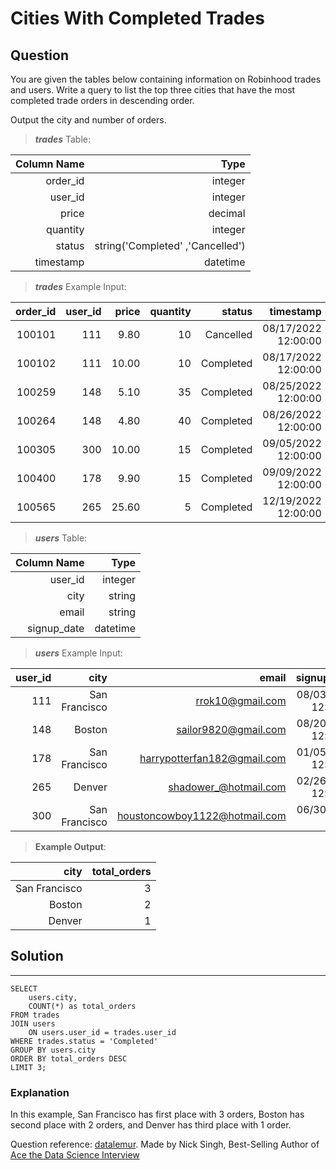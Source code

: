 # Cities With Completed Trades

## **Question**

You are given the tables below containing information on Robinhood trades and users. Write a query to list the top three cities that have the most completed trade orders in descending order.

Output the city and number of orders.

>***trades***  Table:

Column Name|Type|
---:|---:|
order_id|	integer
user_id|	integer
price|	decimal
quantity|	integer
status|	string('Completed' ,'Cancelled')
timestamp|	datetime


>***trades*** Example Input:

order_id|	user_id|	price|	quantity|	status| timestamp
---:|---:|---:|---:|---:|---:|
100101|	111|	9.80|	10|	Cancelled|	08/17/2022 12:00:00
100102|	111|	10.00|	10|	Completed|	08/17/2022 12:00:00
100259|	148|	5.10|	35|	Completed|	08/25/2022 12:00:00
100264|	148|	4.80|	40|	Completed|	08/26/2022 12:00:00
100305|	300|	10.00|	15|	Completed|	09/05/2022 12:00:00
100400|	178|    9.90|	15|	Completed|	09/09/2022 12:00:00
100565|	265|	25.60|	5|	Completed|	12/19/2022 12:00:00

>***users*** Table:

Column Name|	Type
---:|---:|
user_id|	integer
city|	string
email|	string
signup_date|	datetime

>***users*** Example Input:

user_id|	city|	email|	signup_date
---:|---:|---:|---:|
111|	San Francisco|	rrok10@gmail.com|	08/03/2021 12:00:00
148|	Boston|	sailor9820@gmail.com|	08/20/2021 12:00:00
178|	San Francisco|	harrypotterfan182@gmail.com|	01/05/2022 12:00:00
265|	Denver|	shadower_@hotmail.com|	02/26/2022 12:00:00
300|	San Francisco|	houstoncowboy1122@hotmail.com|	06/30/2022 12

>**Example Output**:

city|	total_orders
---:|---:|
San Francisco|	3
Boston|	2
Denver|	1

## Solution
---
    SELECT 
        users.city, 
        COUNT(*) as total_orders 
    FROM trades
    JOIN users 
        ON users.user_id = trades.user_id
    WHERE trades.status = 'Completed'
    GROUP BY users.city
    ORDER BY total_orders DESC
    LIMIT 3;
    
### **Explanation**

In this example, San Francisco has first place with 3 orders, Boston has second place with 2 orders, and Denver has third place with 1 order.

Question reference: [datalemur](https://datalemur.com/).
                    Made by Nick Singh, Best-Selling Author of [Ace the Data Science Interview](https://www.amazon.com/dp/0578973839?&linkCode=sl1&tag=datalemur-20&linkId=be42c7443fa05a3c9d783fee4e6f4762&language=en_US&ref_=as_li_ss_tl)
